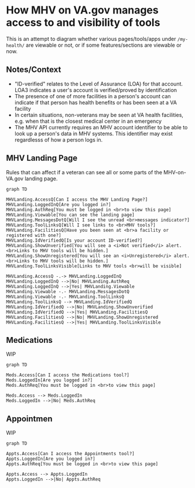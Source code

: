 # How MHV on VA.gov manages access to and visibility of tools

This is an attempt to diagram whether various pages/tools/apps under `/my-health/` are viewable or not, or if some features/sections are viewable or now.

## Notes/Context

- "ID-verified" relates to the Level of Assurance (LOA) for that account. LOA3 indicates a user's account is verified/proved by identification
- The presence of one of more facilities in a person's account can indicate if that person has health benefits or has been seen at a VA facility
- In certain situations, non-veterans may be seen at VA health facilities, e.g. when that is the closest medical center in an emergency
- The MHV API currently requires an MHV account identifier to be able to look up a person's data in MHV systems. This identifier may exist regardlesss of how a person logs in.

## MHV Landing Page

Rules that can affect if a veteran can see all or some parts of the MHV-on-VA.gov landing page.

```mermaid
graph TD

MHVLanding.AccessQ[Can I access the MHV Landing Page?]
MHVLanding.LoggedInQ[Are you logged in?]
MHVLanding.AuthReq[You must be logged in <br>to view this page]
MHVLanding.Viewable[You can see the landing page]
MHVLanding.MessagesDotQ[Will I see the unread <br>messages indicator?]
MHVLanding.ToolLinksQ[Will I see links to <br>MHV tools?]
MHVLanding.FacilitiesQ[Have you been seen at <br>a facility or registered with one?]
MHVLanding.IdVerifiedQ[Is your account ID-verified?]
MHVLanding.ShowUnverified[You will see a <i>Not verified</i> alert. <br>Links to MHV tools will be hidden.]
MHVLanding.ShowUnregistered[You will see an <i>Unregistered</i> alert. <br>Links to MHV tools will be hidden.]
MHVLanding.ToolLinksVisible[Links to MHV tools <br>will be visible]

MHVLanding.AccessQ -.-> MHVLanding.LoggedInQ
MHVLanding.LoggedInQ -->|No| MHVLanding.AuthReq
MHVLanding.LoggedInQ -->|Yes| MHVLanding.Viewable
MHVLanding.Viewable -.- MHVLanding.MessagesDotQ
MHVLanding.Viewable -.- MHVLanding.ToolLinksQ
MHVLanding.ToolLinksQ --> MHVLanding.IdVerifiedQ
MHVLanding.IdVerifiedQ -->|No| MHVLanding.ShowUnverified
MHVLanding.IdVerifiedQ -->|Yes| MHVLanding.FacilitiesQ
MHVLanding.FacilitiesQ -->|No| MHVLanding.ShowUnregistered
MHVLanding.FacilitiesQ -->|Yes| MHVLanding.ToolLinksVisible
```

## Medications

WIP 

```mermaid
graph TD

Meds.Access[Can I access the Medications tool?]
Meds.LoggedIn[Are you logged in?]
Meds.AuthReq[You must be logged in <br>to view this page]

Meds.Access --> Meds.LoggedIn
Meds.LoggedIn -->|No| Meds.AuthReq
```


## Appointmen

WIP

```mermaid
graph TD

Appts.Access[Can I access the Appointments tool?]
Appts.LoggedIn[Are you logged in?]
Appts.AuthReq[You must be logged in <br>to view this page]

Appts.Access --> Appts.LoggedIn
Appts.LoggedIn -->|No| Appts.AuthReq
```
